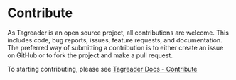 # Contribute
As Tagreader is an open source project, all contributions are welcome. This includes code, bug reports, issues,
feature requests, and documentation. The preferred way of submitting a contribution is to either create an issue on
GitHub or to fork the project and make a pull request.

To starting contributing, please see [Tagreader Docs - Contribute](https://equinor.github.io/tagreader-python/docs/contribute/overview)
